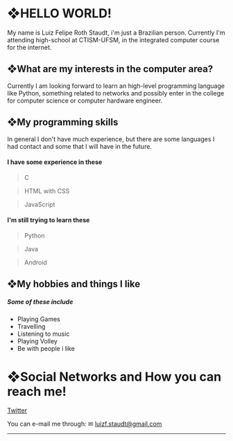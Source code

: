 # **❖HELLO WORLD!**

My name is Luiz Felipe Roth Staudt, i'm just a Brazilian person. Currently I'm attending high-school at CTISM-UFSM, in the integrated computer course for the internet.

## **❖What are my interests in the computer area?** 

Currently I am looking forward to learn an high-level programming language like Python, something related to networks and possibly enter in the college for computer science or computer hardware engineer.
    
## **❖My programming skills**

In general I don't have much experience, but there are some languages I had contact and some that I will have in the future.

#### I have some experience in these 
> C

> HTML with CSS

> JavaScript
 
#### I'm still trying to learn these
> Python

>Java

>Android


## **❖My hobbies and things I like**

##### Some of these include
- Playing Games
- Travelling
- Listening to music
- Playing Volley
- Be with people i like



# **❖Social Networks and How you can reach me!**

[Twitter](https://twitter.com/LuizFStaudt)

You can e-mail me through: ✉ [luizf.staudt@gmail.com]()
***

